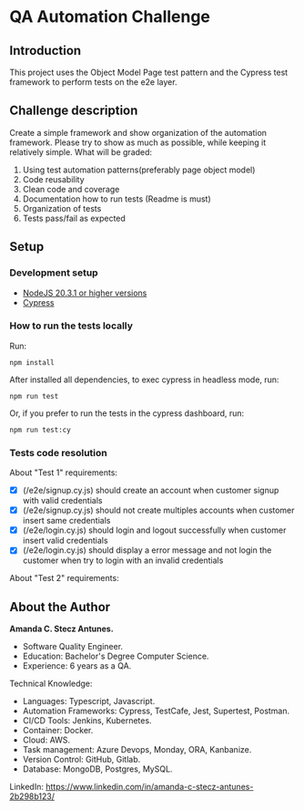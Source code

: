 # QA Automation Challenge

## Introduction
This project uses the Object Model Page test pattern and the Cypress test framework to perform tests on the e2e layer.

## Challenge description

Create a simple framework and show organization of the automation framework. Please
try to show as much as possible, while keeping it relatively simple.
What will be graded:
1. Using test automation patterns(preferably page object model)
2. Code reusability
3. Clean code and coverage
4. Documentation how to run tests (Readme is must)
5. Organization of tests
6. Tests pass/fail as expected

## Setup

### Development setup

- [NodeJS 20.3.1 or higher versions](https://nodejs.org/en)
- [Cypress](https://docs.cypress.io/guides/overview/why-cypress#Features)

### How to run the tests locally

Run: 
```
npm install
```

After installed all dependencies, to exec cypress in headless mode, run:
```
npm run test
```
Or, if you prefer to run the tests in the cypress dashboard, run:
```
npm run test:cy
```

### Tests code resolution

About "Test 1" requirements:
- [X] (/e2e/signup.cy.js) should create an account when customer signup with valid credentials
- [X] (/e2e/signup.cy.js) should not create multiples accounts when customer insert same credentials
- [X] (/e2e/login.cy.js) should login and logout successfully when customer insert valid credentials
- [X] (/e2e/login.cy.js) should display a error message and not login the customer when try to login with an invalid credentials

About "Test 2" requirements:

## About the Author

**Amanda C. Stecz Antunes.**
- Software Quality Engineer.
- Education: Bachelor's Degree Computer Science.
- Experience: 6 years as a QA.

Technical Knowledge:

- Languages: Typescript, Javascript.
- Automation Frameworks: Cypress, TestCafe, Jest, Supertest, Postman.
- CI/CD Tools: Jenkins, Kubernetes.
- Container: Docker.
- Cloud: AWS.
- Task management: Azure Devops, Monday, ORA, Kanbanize.
- Version Control: GitHub, Gitlab.
- Database: MongoDB, Postgres, MySQL.

LinkedIn: https://www.linkedin.com/in/amanda-c-stecz-antunes-2b298b123/